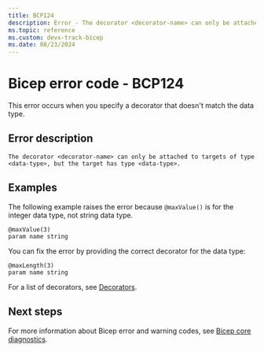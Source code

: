 ```yaml
---
title: BCP124
description: Error - The decorator <decorator-name> can only be attached to targets of type <data-type>, but the target has type <data-type>.
ms.topic: reference
ms.custom: devx-track-bicep
ms.date: 08/23/2024
---
```


# Bicep error code - BCP124

This error occurs when you specify a decorator that doesn't match the data type.

## Error description

`The decorator <decorator-name> can only be attached to targets of type <data-type>, but the target has type <data-type>.`

## Examples

The following example raises the error because `@maxValue()` is for the integer data type, not string data type.

```bicep
@maxValue(3)
param name string 
```

You can fix the error by providing the correct decorator for the data type:

```bicep
@maxLength(3)
param name string 
```

For a list of decorators, see [Decorators](../file.md#decorators).

## Next steps

For more information about Bicep error and warning codes, see [Bicep core diagnostics](../bicep-core-diagnostics.md).
